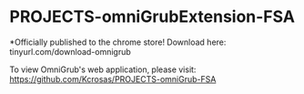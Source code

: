 # PROJECTS-omniGrubExtension-FSA

*Officially published to the chrome store!
Download here: tinyurl.com/download-omnigrub

To view OmniGrub's web application, please visit: https://github.com/Kcrosas/PROJECTS-omniGrub-FSA
